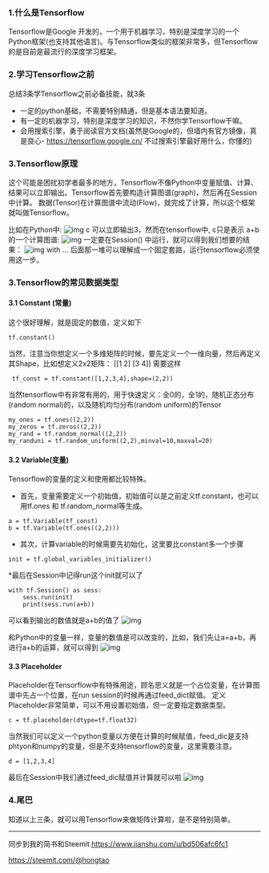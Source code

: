 ### 1.什么是Tensorflow

Tensorflow是Google 开发的，一个用于机器学习，特别是深度学习的一个Python框架(也支持其他语言)。与Tensorflow类似的框架非常多，但Tensorflow的是目前是最流行的深度学习框架。

### 2.学习Tensorflow之前

总结3条学Tensorflow之前必备技能，就3条

- 一定的python基础，不需要特别精通，但是基本语法要知道。
- 有一定的机器学习，特别是深度学习的知识，不然你学Tensorflow干嘛。
- 会用搜索引擎，勇于阅读官方文档(虽然是Google的，但墙内有官方镜像，真是良心- <https://tensorflow.google.cn/> 不过搜索引擎最好用什么，你懂的)

### 3.Tensorflow原理

这个可能是困扰初学者最多的地方，Tensorflow不像Python中变量赋值、计算、结果可以立即输出。Tensorflow首先要构造计算图谱(graph)，然后再在Session 中计算。 数据(Tensor)在计算图谱中流动(Flow)，就完成了计算，所以这个框架就叫做Tensorflow。

比如在Python中:
![img](https://steemitimages.com/640x0/https://upload-images.jianshu.io/upload_images/10816620-48062db6cd7ad74e.png?imageMogr2/auto-orient/strip%7CimageView2/2/w/1240)
c 可以立即输出3，然而在tensorflow中, c只是表示 a+b 的一个计算图谱:
![img](https://steemitimages.com/640x0/https://upload-images.jianshu.io/upload_images/10816620-dbfcd7b9bed603e8.png?imageMogr2/auto-orient/strip%7CimageView2/2/w/1240)
一定要在Session() 中运行，就可以得到我们想要的结果：
![img](https://steemitimages.com/640x0/https://upload-images.jianshu.io/upload_images/10816620-36e4a495314d5088.png?imageMogr2/auto-orient/strip%7CimageView2/2/w/1240)
with ... 后面那一堆可以理解成一个固定套路，运行tensorflow必须使用这一步。

### 3.Tensorflow的常见数据类型

#### 3.1 Constant (常量)

这个很好理解，就是固定的数值，定义如下

```
tf.constant()
```

当然，注意当你想定义一个多维矩阵的时候，要先定义一个一维向量，然后再定义其Shape，比如想定义2x2矩阵：
[[1 2]
[3 4]]
需要这样

```
 tf_const = tf.constant([1,2,3,4],shape=(2,2))
```

当然tensorflow中有非常有用的，用于快速定义：全0的，全1的，随机正态分布(random normal)的，以及随机均匀分布(random uniform)的Tensor

```
my_ones = tf.ones((2,2))
my_zeros = tf.zeros((2,2))
my_rand = tf.random_normal((2,2))
my_randuni = tf.random_uniform((2,2),minval=10,maxval=20)
```

#### 3.2 Variable(变量)

Tensorflow的变量的定义和使用都比较特殊。

- 首先，变量需要定义一个初始值，初始值可以是之前定义tf.constant，也可以用tf.ones 和 tf.random_normal等生成。

```
a = tf.Variable(tf_const)
b = tf.Variable(tf.ones((2,2)))
```

- 其次，计算variable的时候需要先初始化，这里要比constant多一个步骤

```
init = tf.global_variables_initializer()
```

*最后在Session中记得run这个init就可以了

```
with tf.Session() as sess:
    sess.run(init)
    print(sess.run(a+b))
```

可以看到输出的数值就是a+b的值了
![img](https://steemitimages.com/640x0/https://upload-images.jianshu.io/upload_images/10816620-b1e78a5d08f1df3d.png?imageMogr2/auto-orient/strip%7CimageView2/2/w/1240)

和Python中的变量一样，变量的数值是可以改变的，比如，我们先让a=a+b，再进行a+b的运算，就可以得到
![img](https://steemitimages.com/640x0/https://upload-images.jianshu.io/upload_images/10816620-254023cc5c32ee9f.png?imageMogr2/auto-orient/strip%7CimageView2/2/w/1240)

#### 3.3 Placeholder

Placeholder在Tensorflow中有特殊用途，顾名思义就是一个占位变量，在计算图谱中先占一个位置，在run session的时候再通过feed_dict赋值。
定义Placeholder非常简单，可以不用设置初始值，但一定要指定数据类型。

```
c = tf.placeholder(dtype=tf.float32)
```

当然我们可以定义一个python变量以方便在计算的时候赋值，feed_dic是支持phtyon和numpy的变量，但是不支持tensorflow的变量，这里需要注意。

```
d = [1,2,3,4]
```

最后在Session中我们通过feed_dic赋值并计算就可以啦
![img](https://steemitimages.com/640x0/https://upload-images.jianshu.io/upload_images/10816620-49e995c3504251fc.png?imageMogr2/auto-orient/strip%7CimageView2/2/w/1240)

### 4.尾巴

知道以上三条，就可以用Tensorflow来做矩阵计算啦，是不是特别简单。

------

同步到我的简书和Steemit
<https://www.jianshu.com/u/bd506afc6fc1>

<https://steemit.com/@hongtao>

